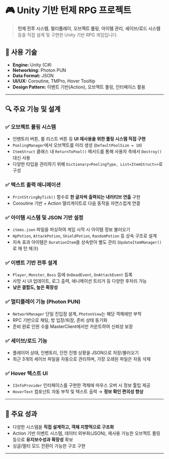 # 🎮 Unity 기반 턴제 RPG 프로젝트

> **턴제 전투 시스템**, **멀티플레이**, **오브젝트 풀링**, **아이템 관리**, **세이브/로드 시스템** 등을 직접 설계 및 구현한 Unity 기반 RPG 게임입니다.

## 🧩 사용 기술
- **Engine:** Unity (C#)
- **Networking:** Photon PUN
- **Data Format:** JSON
- **UI/UX:** Coroutine, TMPro, Hover Tooltip
- **Design Pattern:** 이벤트 기반(Action), 오브젝트 풀링, 인터페이스 활용

---

## 🔍 주요 기능 및 설계

### ✅ 오브젝트 풀링 시스템
- 인벤토리 버튼, 룸 리스트 버튼 등 **UI 재사용을 위한 풀링 시스템 직접 구현**
- `PoolingManager`에서 오브젝트를 미리 생성 (`DefaultPoolSize = 10`)
- `ItemStruct` 클래스 내 `ReturnToPool()` 메서드를 통해 사용자 측에서 `Destroy()` 대신 사용
- 다양한 타입을 관리하기 위해 `Dictionary<PoolingType, List<ItemStruct>>`로 구성

### ✅ 텍스트 출력 애니메이션
- `PrintStringByTick()` 함수로 **한 글자씩 출력되는 내러티브 연출** 구현
- Coroutine 기반 + Action 델리게이트로 다음 동작을 자연스럽게 연결

### ✅ 아이템 시스템 및 JSON 기반 설정
- `items.json` 파일을 파싱하여 게임 시작 시 아이템 정보 불러오기
- `HpPotion`, `AttackPotion`, `ShieldPotion`, `RandomPotion` 등 상속 구조로 설계
- 지속 효과 아이템은 `DurationItem`을 상속받아 별도 관리 (`UpdateItemManager()`로 매 턴 체크)

### ✅ 이벤트 기반 전투 설계
- `Player`, `Monster`, `Boss` 등에 `OnDeadEvent`, `OnAttackEvent` 등록
- 사망 시 UI 업데이트, 로그 출력, 애니메이션 트리거 등 다양한 후처리 가능
- **낮은 결합도, 높은 확장성**

### ✅ 멀티플레이 기능 (Photon PUN)
- `NetworkManager` 단일 진입점 설계, `PhotonView`는 해당 객체에만 부착
- RPC 기반으로 채팅, 방 입장/퇴장, 준비 상태 동기화
- 준비 완료 인원 수를 MasterClient에서만 카운트하여 신뢰성 보장

### ✅ 세이브/로드 기능
- 플레이어 상태, 인벤토리, 던전 진행 상황을 JSON으로 저장/불러오기
- 최근 3개의 세이브 파일을 자동으로 관리하며, 가장 오래된 파일은 자동 삭제

### ✅ Hover 텍스트 UI
- `IInfoProvider` 인터페이스를 구현한 객체에 마우스 오버 시 정보 툴팁 제공
- `HoverText` 컴포넌트 자동 부착 및 텍스트 출력 → **정보 확인 편의성 향상**

---

## 🎯 주요 성과
- 다양한 시스템을 **직접 설계하고, 객체 지향적으로 구조화**
- Action 기반 이벤트 시스템, 데이터 외부화(JSON), 재사용 가능한 오브젝트 풀링 등으로 **유지보수성과 확장성** 확보
- 싱글/멀티 모드 전환이 가능한 구조 구현

---

